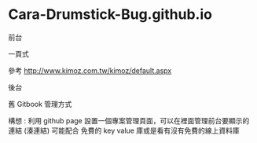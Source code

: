 # Cara-Drumstick-Bug.github.io

前台

一頁式

參考 <http://www.kimoz.com.tw/kimoz/default.aspx>

後台

舊 Gitbook 管理方式

構想 : 利用 github page 設置一個專案管理頁面，可以在裡面管理前台要顯示的連結 (湊連結) 可能配合 免費的 key value 庫或是看有沒有免費的線上資料庫
